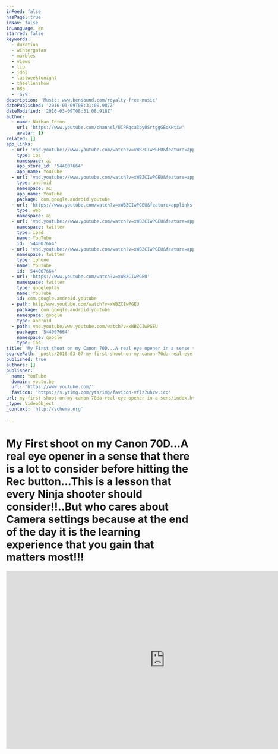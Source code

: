 ```yaml
---
inFeed: false
hasPage: true
inNav: false
inLanguage: en
starred: false
keywords:
  - duration
  - wintergatan
  - marbles
  - views
  - lip
  - idol
  - lastweektonight
  - theellenshow
  - 085
  - '679'
description: 'Music: www.bensound.com/royalty-free-music'
datePublished: '2016-03-09T08:31:09.987Z'
dateModified: '2016-03-09T08:31:08.918Z'
author:
  - name: Nathan Inton
    url: 'https://www.youtube.com/channel/UCPRqca3by0SrtggGEoKHtiw'
    avatar: {}
related: []
app_links:
  - url: 'vnd.youtube://www.youtube.com/watch?v=xWBZCIwPGEU&feature=applinks'
    type: ios
    namespace: ai
    app_store_id: '544007664'
    app_name: YouTube
  - url: 'vnd.youtube://www.youtube.com/watch?v=xWBZCIwPGEU&feature=applinks'
    type: android
    namespace: ai
    app_name: YouTube
    package: com.google.android.youtube
  - url: 'https://www.youtube.com/watch?v=xWBZCIwPGEU&feature=applinks'
    type: web
    namespace: ai
  - url: 'vnd.youtube://www.youtube.com/watch?v=xWBZCIwPGEU&feature=applinks'
    namespace: twitter
    type: ipad
    name: YouTube
    id: '544007664'
  - url: 'vnd.youtube://www.youtube.com/watch?v=xWBZCIwPGEU&feature=applinks'
    namespace: twitter
    type: iphone
    name: YouTube
    id: '544007664'
  - url: 'https://www.youtube.com/watch?v=xWBZCIwPGEU'
    namespace: twitter
    type: googleplay
    name: YouTube
    id: com.google.android.youtube
  - path: http/www.youtube.com/watch?v=xWBZCIwPGEU
    package: com.google.android.youtube
    namespace: google
    type: android
  - path: vnd.youtube/www.youtube.com/watch?v=xWBZCIwPGEU
    package: '544007664'
    namespace: google
    type: ios
title: 'My First shoot on my Canon 70D...A real eye opener in a sense that there is a lot to consider before hitting the Rec button...This is a lesson that every Ninja shooter should consider!!..But who cares about Camera settings because at the end of the day it is the learning experience that you gain that matters most!!!'
sourcePath: _posts/2016-03-07-my-first-shoot-on-my-canon-70da-real-eye-opener-in-a-sens.md
published: true
authors: []
publisher:
  name: YouTube
  domain: youtu.be
  url: 'https://www.youtube.com/'
  favicon: 'https://s.ytimg.com/yts/img/favicon-vflz7uhzw.ico'
url: my-first-shoot-on-my-canon-70da-real-eye-opener-in-a-sens/index.html
_type: VideoObject
_context: 'http://schema.org'

---
```

# My First shoot on my Canon 70D...A real eye opener in a sense that there is a lot to consider before hitting the Rec button...This is a lesson that every Ninja shooter should consider!!..But who cares about Camera settings because at the end of the day it is the learning experience that you gain that matters most!!!

<iframe src="https://cdn.embedly.com/widgets/media.html?src=https%3A%2F%2Fwww.youtube.com%2Fembed%2FxWBZCIwPGEU%3Ffeature%3Doembed&amp;url=https%3A%2F%2Fwww.youtube.com%2Fwatch%3Fv%3DxWBZCIwPGEU%26feature%3Dyoutu.be&amp;image=https%3A%2F%2Fi.ytimg.com%2Fvi%2FxWBZCIwPGEU%2Fhqdefault.jpg&amp;key=b7d04c9b404c499eba89ee7072e1c4f7&amp;type=text%2Fhtml&amp;schema=youtube" width="854" height="480" scrolling="no" frameborder="0" allowfullscreen="allowfullscreen" style=""></iframe>